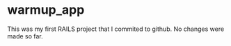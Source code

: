 warmup_app
==========
This was my first RAILS project that I commited to github.  No changes were made so far.
